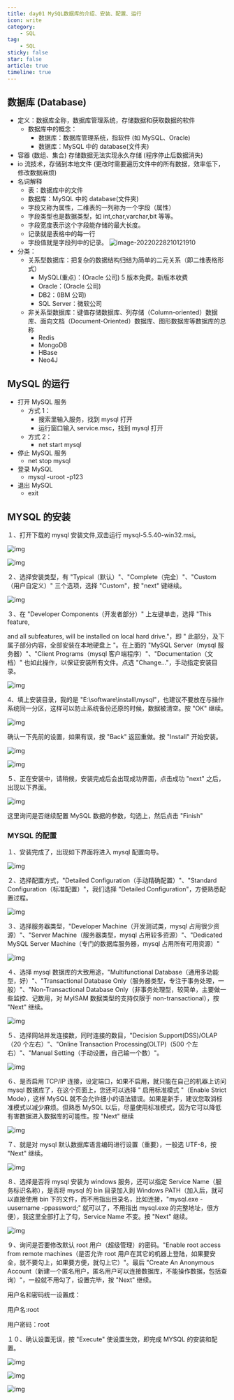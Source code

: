 ```yaml
---
title: day01 MySQL数据库的介绍、安装、配置、运行
icon: write
category:
    - SQL
tag:
    - SQL
sticky: false
star: false
article: true
timeline: true
---
```


## 数据库 (Database)

- 定义：数据库全称，数据库管理系统，存储数据和获取数据的软件
    - 数据库中的概念：
        - 数据库：数据库管理系统，指软件 (如 MySQL、Oracle)
        - 数据库：MySQL 中的 database(文件夹)
- 容器 (数组、集合) 存储数据无法实现永久存储 (程序停止后数据消失)
- io 流技术，存储到本地文件 (更改时需要遍历文件中的所有数据，效率低下，修改数据麻烦)
- 名词解释
    - 表：数据库中的文件
    - 数据库：MySQL 中的 database(文件夹)
    - 字段又称为属性，二维表的一列称为一个字段（属性）
    - 字段类型也是数据类型，如 int,char,varchar,bit 等等。
    - 字段宽度表示这个字段能存储的最大长度。
    - 记录就是表格中的每一行
    - 字段值就是字段列中的记录。
  ![image-20220228210121910](https://markdown-1308523627.cos.ap-chengdu.myqcloud.com/typora/image-20220228210121910.png)
- 分类：
    - 关系型数据库：把复杂的数据结构归结为简单的二元关系（即二维表格形式）
        - MySQL(重点)：(Oracle 公司) 5 版本免费。新版本收费
        - Oracle：(Oracle 公司)
        - DB2：(IBM 公司)
        - SQL Server：微软公司
    - 非关系型数据库：键值存储数据库、列存储（Column-oriented）数据库、面向文档（Document-Oriented）数据库、图形数据库等数据库的总称
        - Redis
        - MongoDB
        - HBase
        - Neo4J

## MySQL 的运行

- 打开 MySQL 服务
    - 方式 1：
        - 搜索里输入服务，找到 mysql 打开
        - 运行窗口输入 service.msc，找到 mysql 打开
    - 方式 2：
        - net start mysql
- 停止 MySQL 服务
    - net stop mysql
- 登录 MySQL
    - mysql -uroot -p123
- 退出 MySQL
    - exit

## MYSQL 的安装

１、打开下载的 mysql 安装文件,双击运行 mysql-5.5.40-win32.msi。

![img](https://markdown-1308523627.cos.ap-chengdu.myqcloud.com/typora/clip_image001.jpg)

![img](https://markdown-1308523627.cos.ap-chengdu.myqcloud.com/typora/clip_image002.jpg)

２、选择安装类型，有 "Typical（默认）"、"Complete（完全）"、"Custom（用户自定义）" 三个选项，选择 "Custom"，按 "next" 键继续。

![img](https://markdown-1308523627.cos.ap-chengdu.myqcloud.com/typora/clip_image003.jpg)

３、在 "Developer Components（开发者部分）" 上左键单击，选择 "This feature,

and all subfeatures, will be installed on local hard drive."，即 " 此部分，及下属子部分内容，全部安装在本地硬盘上 "。在上面的 "MySQL Server（mysql 服务器）"、"Client Programs（mysql 客户端程序）"、"Documentation（文档）" 也如此操作，以保证安装所有文件。点选 "Change…"，手动指定安装目录。

![img](https://markdown-1308523627.cos.ap-chengdu.myqcloud.com/typora/clip_image004.jpg)

4、填上安装目录，我的是 "E:\software\install\mysql\"，也建议不要放在与操作系统同一分区，这样可以防止系统备份还原的时候，数据被清空。按 "OK" 继续。

![img](https://markdown-1308523627.cos.ap-chengdu.myqcloud.com/typora/clip_image005.jpg)

确认一下先前的设置，如果有误，按 "Back" 返回重做。按 "Install" 开始安装。

![img](https://markdown-1308523627.cos.ap-chengdu.myqcloud.com/typora/clip_image006.jpg)

![img](https://markdown-1308523627.cos.ap-chengdu.myqcloud.com/typora/clip_image007.jpg)

５、正在安装中，请稍候，安装完成后会出现成功界面，点击成功 "next" 之后，出现以下界面。

![img](https://markdown-1308523627.cos.ap-chengdu.myqcloud.com/typora/clip_image008.jpg)

这里询问是否继续配置 MySQL 数据的参数，勾选上，然后点击 "Finish"

### MYSQL 的配置

１、安装完成了，出现如下界面将进入 mysql 配置向导。

![img](https://markdown-1308523627.cos.ap-chengdu.myqcloud.com/typora/clip_image009.jpg)

２、选择配置方式，"Detailed Configuration（手动精确配置）"、"Standard Configuration（标准配置）"，我们选择 "Detailed Configuration"，方便熟悉配置过程。

![img](https://markdown-1308523627.cos.ap-chengdu.myqcloud.com/typora/clip_image010.jpg)

３、选择服务器类型，"Developer Machine（开发测试类，mysql 占用很少资源）"、"Server Machine（服务器类型，mysql 占用较多资源）"、"Dedicated MySQL Server Machine（专门的数据库服务器，mysql 占用所有可用资源）"

![img](https://markdown-1308523627.cos.ap-chengdu.myqcloud.com/typora/clip_image011.jpg)

４、选择 mysql 数据库的大致用途，"Multifunctional Database（通用多功能型，好）"、"Transactional Database Only（服务器类型，专注于事务处理，一般）"、"Non-Transactional Database Only（非事务处理型，较简单，主要做一些监控、记数用，对 MyISAM 数据类型的支持仅限于 non-transactional），按 "Next" 继续。

![img](https://markdown-1308523627.cos.ap-chengdu.myqcloud.com/typora/clip_image012.jpg)

５、选择网站并发连接数，同时连接的数目，"Decision Support(DSS)/OLAP（20 个左右）"、"Online Transaction Processing(OLTP)（500 个左右）"、"Manual Setting（手动设置，自己输一个数）"。

![img](https://markdown-1308523627.cos.ap-chengdu.myqcloud.com/typora/clip_image013.jpg)

６、是否启用 TCP/IP 连接，设定端口，如果不启用，就只能在自己的机器上访问 mysql 数据库了，在这个页面上，您还可以选择 " 启用标准模式 "（Enable Strict Mode），这样 MySQL 就不会允许细小的语法错误。如果是新手，建议您取消标准模式以减少麻烦。但熟悉 MySQL 以后，尽量使用标准模式，因为它可以降低有害数据进入数据库的可能性。按 "Next" 继续

![img](https://markdown-1308523627.cos.ap-chengdu.myqcloud.com/typora/clip_image014.jpg)

７、就是对 mysql 默认数据库语言编码进行设置（重要），一般选 UTF-8，按 "Next" 继续。

![img](https://markdown-1308523627.cos.ap-chengdu.myqcloud.com/typora/clip_image015.jpg)

８、选择是否将 mysql 安装为 windows 服务，还可以指定 Service Name（服务标识名称），是否将 mysql 的 bin 目录加入到 Windows PATH（加入后，就可以直接使用 bin 下的文件，而不用指出目录名，比如连接，"mysql.exe -uusername -ppassword;" 就可以了，不用指出 mysql.exe 的完整地址，很方便），我这里全部打上了勾，Service Name 不变。按 "Next" 继续。

![img](https://markdown-1308523627.cos.ap-chengdu.myqcloud.com/typora/clip_image016.jpg)

９、询问是否要修改默认 root 用户（超级管理）的密码。"Enable root access from remote machines（是否允许 root 用户在其它的机器上登陆，如果要安全，就不要勾上，如果要方便，就勾上它）"。最后 "Create An Anonymous Account（新建一个匿名用户，匿名用户可以连接数据库，不能操作数据，包括查询）"，一般就不用勾了，设置完毕，按 "Next" 继续。

用户名和密码统一设置成：

用户名:root

用户密码：root

１０、确认设置无误，按 "Execute" 使设置生效，即完成 MYSQL 的安装和配置。

![img](https://markdown-1308523627.cos.ap-chengdu.myqcloud.com/typora/clip_image017.jpg)

![img](https://markdown-1308523627.cos.ap-chengdu.myqcloud.com/typora/clip_image018.jpg)

![img](https://markdown-1308523627.cos.ap-chengdu.myqcloud.com/typora/clip_image019.jpg)

